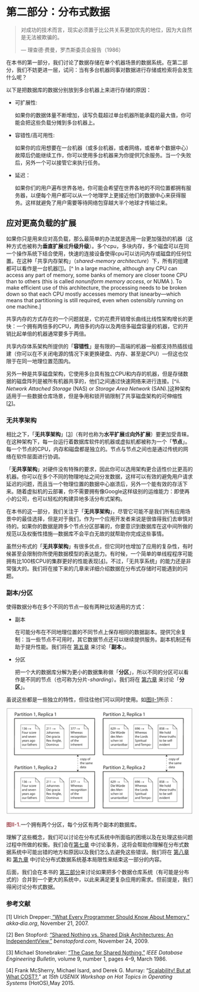 # 第二部分：分布式数据

> 对成功的技术而言，现实必须置于比公共关系更加优先的地位，因为大自然是无法被欺骗的。
>
> — 理查德·费曼，罗杰斯委员会报告（1986）

在本书的第一部分，我们讨论了数据存储在单个机器场景的数据系统。在第二部分，我们不妨更进一层，试问：当有多台机器同事对数据进行存储或检索将会发生什么呢？

以下是把数据库的数据分别放到多台机器上来进行存储的原因：

* 可扩展性:

  如果你的数据体量不断增加，读写负载超过单台机器所能承载的最大值，你可能会把这些负载分摊到多台机器上。

* 容错性/高可用性:

  如果你的应用想要在一台机器（或多台机器，或者网络，或者单个数据中心）故障后仍能继续工作，你可以使用多台机器来为你提供冗余服务。当一个失败后，另外一个可以接管它来执行任务。

* 延迟：

  如果你们的用户遍布世界各地，你可能会希望在世界各地的不同位置都拥有服务器，以便每个用户都可以从一个地理学上更接近他们的数据中心来获得服务。这样就避免了用户需要等待网络包穿越大半个地球才传输过来。

## 应对更高负载的扩展

如果你只是用来应对高负载，那么最简单的办法就是选用一台更加强劲的机器（这种方式也被称为**垂直扩展**或**升级升级**）。多个cpu，多块内存，多个磁盘可以在同一个操作系统下结合使用，快速的连接设备使得cpu可以访问内存或磁盘的任何位置。在这种「共享内存架构」（*shared-memory architecture*）下，所有的组建都可以看作是一台机器[[1](#part2References1)]。[^ In a large machine, although any CPU can access any part of memory, some banks of memory are closer toone CPU than to others (this is called *nonuniform memory access*, or NUMA ). To make efficient use of this architecture, the processing needs to be broken down so that each CPU mostly accesses memory that isnearby—which means that partitioning is still required, even when ostensibly running on one machine.]

共享内存的方式存在的一个问题就是，它的花费开销增长曲线比线性架构增长的更快：一个拥有两倍多的CPU，两倍多的内存以及两倍多磁盘容量的机器，它的开销比起单倍的机器通常要多于两倍。

共享内存体系架构所提供的「**容错性**」是有限的—高端的机器一般都支持热插拔组建（你可以在不关闭电源的情况下来更换硬盘、内存、甚至是CPU）—但这也仅限于在同一地理位置范围内。

另外一种是共享磁盘架构，它使用多台具有独立CPU和内存的机器，但是存储数据的磁盘阵列是被所有机器共享的，他们之间通过快速网络来进行连接。[^ii. *Network Attached Storage* (NAS) or *Storage Area Network* (SAN).]这种架构适用于一些数据仓库场景，但是争用和锁开销限制了共享磁盘架构的可伸缩性[[2](#part2References2)]。

### 无共享架构

相比之下，「**无共享架构**」[[3](#part2References3)]（有时也称为**水平扩展**或**向外扩展**）要更加受青睐。在这种架构下，每一台运行着数据库软件的机器或虚拟机都被称为一个「**节点**」。每一个节点的CPU，内存和磁盘都是独立的。节点与节点之间也是通过传统的网络在软件层面进行协调。

「**无共享架构**」对硬件没有特殊的要求，因此你可以选用架构更合适性价比更高的机器。你可以在多个不同的物理地址之间分发数据，这样可以有效的避免用户请求延迟的问题，而且当一个物理位置的数据中心崩溃后，另外一个能有效的存活下来。随着虚拟机的云部署，你不需要拥有像Google这样级别的运维能力：即使再小的公司，也可以轻松的构建异地多活分布式架构。

在本书的这一部分，我们关注于「**无共享架构**」，尽管它可能不是我们所有应用场景中的最佳选择，但是对于我们，作为一个应用开发者来说是很值得我们去审慎对待的。如果你的数据是跨多个节点分区部署的，你要意识到数据库在这中间所做的规范以及权衡性措施—数据库不会平白无故的就帮助你完成这些事情。

虽然分布式的「**无共享架构**」有很多优点，但它同时也增加了应用的复杂性，有时候甚至会限制你所使用数据模型的表达能力。有时候，一个简单的单线程程序可能拥有比100核CPU的集群更好的性能表现[[4](#part2References4)]。不过，「无共享系统」的能力还是非常强大的。我们将在接下来的几章来详细介绍数据在分布式存储时可能遇到的问题。

### 副本/分区

使得数据分布在多个不同的节点一般有两种比较通用的方式：

* 副本

  在可能分布在不同地理位置的不同节点上保存相同的数据副本。提供冗余复制：当一些节点不可用时，其它数据节点还可以继续提供服务。副本机制还有助于提升性能。我们将在 [第五章](chapter5.md) 来讨论「**副本**」。

* 分区

  把一个大的数据库分解为更小的数据集称做「**分区**」，所以不同的分区可以看作是不同的节点（也可称为分片-*sharding*）。我们将在 [第六章](chapter6.md) 来讨论「**分区**」。

虽说这些都是一些独立的特性，但往往他们可以同时使用。如<font color="#A7535A">[图II-1](#figureII-1)</font>所示：

![](../img/figureII-1.png)

<a id="figureII-1"><font color="#A7535A">**图II-1.**</font></a>一个拥有两个分区，每个分区有两个副本的数据库。

理解了这些概念，我们可以讨论在分布式系统中所面临的困境以及在处理这些问题过程中所做的权衡。我们会在[第七章](chapter7.md) 中讨论事务，这将会帮助你理解在分布式数据系统中可能出错的地方和原因以及我们怎么去避免这些错误。我们将在 [第八章](chapter8.md) 和 [第九章](chapter9.md) 中讨论分布式数据系统基本局限性来结束这一部分的内容。

后面，我们会在本书的 [第三部分](../part3/README.md)来讨论如果把多个数据仓库系统（有可能是分布式的）合并到一个更大的系统中，以此来满足更复杂应用的需求。但前提是，我们得闲讨论分布式数据。

### 参考文献

[<a id="part2References1">1</a>] Ulrich Drepper:[ “What Every Programmer Should Know About Memory,”](http://www.akkadia.org/drepper/cpumemory.pdf) *akka‐dia.org*, November 21, 2007.

[<a id="part2References2">2</a>] Ben Stopford: [“Shared Nothing vs. Shared Disk Architectures: An IndependentView,”](http://www.benstopford.com/2009/11/24/understanding-the-shared-nothing-architecture/) *benstopford.com*, November 24, 2009.

[<a id="part2References3">3</a>] Michael Stonebraker: [“The Case for Shared Nothing,”](#http://db.cs.berkeley.edu/papers/hpts85-nothing.pdf) *IEEE Database Engineering Bulletin*, volume 9, number 1, pages 4–9, March 1986.

[<a id="part2References4">4</a>] Frank McSherry, Michael Isard, and Derek G. Murray: “[Scalability! But at What COST?](#http://www.frankmcsherry.org/assets/COST.pdf),” at *15th USENIX Workshop on Hot Topics in Operating Systems* (HotOS),May 2015.
